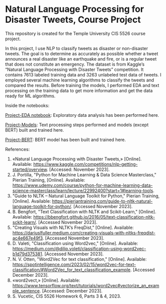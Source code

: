 # Natural Language Processing for Disaster Tweets, Course Project
This repository is created for the Temple University CIS 5526 course project. 

In this project, I use NLP to classify tweets as disaster or non-disaster tweets. The goal is to determine as accurately as possible whether a tweet announces a real disaster like an earthquake and fire, or is a regular tweet that does not constitute an emergency. The dataset is from Kaggle’s “Natural Language Processing with Disaster Tweets” competition. It contains 7613 labeled training data and 3263 unlabeled test data of tweets. I employed several machine learning algorithms to classify the tweets and compared the results. Before training the models, I performed EDA and text processing on the training data to get more information and get the data ready for ML algorithms. 

Inside the notebooks:  

[Project-EDA notebook](https://github.com/altineri/NLP_Project/blob/main/Project_EDA.ipynb): Exploratory data analysis has been performed here. 

[Project-Models](https://github.com/altineri/NLP_Project/blob/main/Project-Models.ipynb): Text processing steps performed and models (except BERT) built and trained here.

[Project-BERT](https://github.com/altineri/NLP_Project/blob/main/Project-BERT.ipynb): BERT model has been built and trained here.


References: 

1. «Natural Language Processing with Disaster Tweets,» [Online]. Available: https://www.kaggle.com/competitions/nlp-getting-started/overview. [Accessed: November 2023].
2. J. Portilla, "Python for Machine Learning & Data Science Masterclass," Pierian Training, [Online]. Available: https://www.udemy.com/course/python-for-machine-learning-data-science-masterclass/learn/lecture/22992400?start=1#learning-tools.
3. "Guide to NLTK – Natural Language Toolkit for Python," Pierian Training, [Online]. Available: https://pieriantraining.com/guide-to-nltk-natural-language-toolkit-for-python/. [Accessed November 2023].
4. B. Bengfort, "Text Classification with NLTK and Scikit-Learn," [Online]. Available: https://bbengfort.github.io/2016/05/text-classification-nltk-sckit-learn/. [Accessed November 2023].
5. "Creating Visuals with NLTK’s FreqDist," [Online]. Available: https://dariuslfuller.medium.com/creating-visuals-with-nltks-freqdist-ac4e667e49f3. [Accessed November 2023].
6. D. Valeti, "Classification using Word2vec," [Online]. Available: https://medium.com/@dilip.voleti/classification-using-word2vec-b1d79d375381. [Accessed November 2023].
7. N. V. Otten, "Word2Vec for text classification," [Online]. Available: https://spotintelligence.com/2023/02/15/word2vec-for-text-classification/#Word2Vec_for_text_classification_example. [Accessed December 2023].
8. «word2vect,» [Online]. Available: https://www.tensorflow.org/text/tutorials/word2vec#vectorize_an_example_sentence. [Accessed: December 2023].
9. S. Vucetic, CIS 5526 Homework 6, Parts 3 & 4, 2023. 




